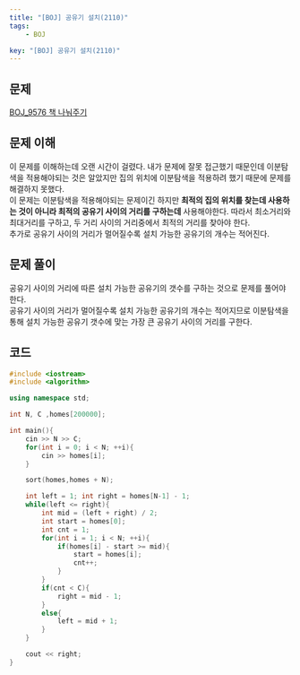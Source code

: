```yaml
---
title: "[BOJ] 공유기 설치(2110)"
tags: 
    - BOJ

key: "[BOJ] 공유기 설치(2110)"
---
```


## 문제

[BOJ_9576 책 나눠주기](https://www.acmicpc.net/problem/2110)<br>

<!--more-->

## 문제 이해

이 문제를 이해하는데 오랜 시간이 걸렸다. 내가 문제에 잘못 접근했기 때문인데 이분탐색을 적용해야되는 것은 알았지만 집의 위치에 이분탐색을 적용하려 했기 때문에 문제를 해결하지 못했다. <br>
이 문제는 이분탐색을 적용해야되는 문제이긴 하지만 __최적의 집의 위치를 찾는데 사용하는 것이 아니라 최적의 공유기 사이의 거리를 구하는데__ 사용해야한다. 따라서 최소거리와 최대거리를 구하고, 두 거리 사이의 거리중에서 최적의 거리를 찾아야 한다. <br>
추가로 공유기 사이의 거리가 멀어질수록 설치 가능한 공유기의 개수는 적어진다.

## 문제 풀이

공유기 사이의 거리에 따른 설치 가능한 공유기의 갯수를 구하는 것으로 문제를 풀어야한다. <br> 공유기 사이의 거리가 멀어질수록 설치 가능한 공유기의 개수는 적어지므로 이분탐색을 통해 설치 가능한 공유기 갯수에 맞는 가장 큰 공유기 사이의 거리를 구한다.

## 코드

```cpp
#include <iostream>
#include <algorithm>

using namespace std;

int N, C ,homes[200000];

int main(){
    cin >> N >> C;
    for(int i = 0; i < N; ++i){
        cin >> homes[i];
    }

    sort(homes,homes + N);

    int left = 1; int right = homes[N-1] - 1;
    while(left <= right){
        int mid = (left + right) / 2;
        int start = homes[0];
        int cnt = 1;
        for(int i = 1; i < N; ++i){
            if(homes[i] - start >= mid){
                start = homes[i];
                cnt++;
            }
        }
        if(cnt < C){
            right = mid - 1;
        }
        else{
            left = mid + 1; 
        }
    }

    cout << right;
}
```